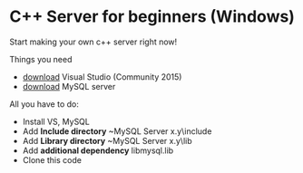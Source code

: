 # C++ Server for beginners (Windows)

Start making your own c++ server right now!

Things you need
  - [download](https://www.visualstudio.com/) Visual Studio (Community 2015) 
  - [download](https://dev.mysql.com/downloads/mysql/) MySQL server 

All you have to do:
  - Install VS, MySQL
  - Add **Include directory** ~MySQL Server x.y\include
  - Add **Library directory** ~MySQL Server x.y\lib
  - Add **additional dependency** libmysql.lib
  - Clone this code

